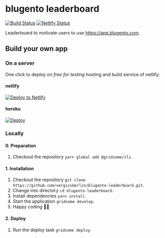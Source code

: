 # blugento leaderboard

[![Build Status](https://travis-ci.org/vergissberlin/blugento-leaderboard.svg?branch=master)](https://travis-ci.org/vergissberlin/blugento-leaderboard)
[![Netlify Status](https://api.netlify.com/api/v1/badges/98b8f592-908f-4ee0-a7f2-e6bde7260bea/deploy-status)](https://app.netlify.com/sites/blugento-leaderboard/deploys)

Leaderboard to motivate users to use <https://app.blugento.com>.

## Build your own app

### On a server

One click to deploy on _free for testing_ hosting and build service of netlify:

#### netlify

[![Deploy to Netlify](https://www.netlify.com/img/deploy/button.svg)](https://app.netlify.com/start/deploy?repository=https://github.com/vergissberlin/blugento-leaderboard)

#### heroku

[![Deploy](https://www.herokucdn.com/deploy/button.svg)](https://heroku.com/deploy?template=https://github.com/vergissberlin/blugento-leaderboard)



### Locally

#### 0. Preparation

1. Checkout the repository `yarn global add @gridsome/cli`.

#### 1. Installation

1. Checkout the repository `git clone https://github.com/vergissberlin/blugento-leaderboard.git`.
2. Change into directory `cd blugento-leaderboard`.
3. Install dependencies `yarn install`.
4. Start the application `gridsome develop`.
5. Happy coding 🎉🙌

#### 2. Deploy

1. Run the deploy task `gridsome deploy`.
